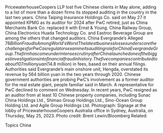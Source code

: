 PricewaterhouseCoopers LLP lost five Chinese clients in May alone, adding to a list of more than a dozen firms its stopped auditing in the country in the last two years.
China Taiping Insurance Holdings Co. said on May 27 it appointed KPMG as its auditor for 2024 after PwC retired, just as China Merchants Bank Co. replaced it with Ernst & Young.
China Railway Group, China Electronics Huada Technology Co. and Eastroc Beverage Group are among the others that changed auditors.
China Evergrande’s Alleged $78 Billion Fraud Is Among World’s Worst
The latest business losses underscore the challenges for PwC as regulators examine its auditing role for China Evergrande Group. The firm has come under intense scrutiny after China launched one of the biggest investigations into financial fraud in history.
The five companies contributed to about 107 million yuan ($14.8 million) in fees, based on their annual filings.
Authorities said Evergrande’s main onshore unit, Hengda, overstated its revenue by 564 billion yuan in the two years through 2020. Chinese government authorities are probing PwC’s involvement as a former auditor for the real estate giant, people familiar said in March. A representative for PwC declined to comment on Wednesday.
In recent years, PwC resigned as an auditor from at least 10 Chinese property companies, including Sunac China Holdings Ltd., Shimao Group Holdings Ltd., Sino-Ocean Group Holding Ltd. and Agile Group Holdings Ltd.
Photograph: Signage at the lobby of PricewaterhouseCoopers Australia office in Sydney, Australia, on Thursday, May 25, 2023. Photo credit: Brent Lewin/Bloomberg
Related:

Topics
China
